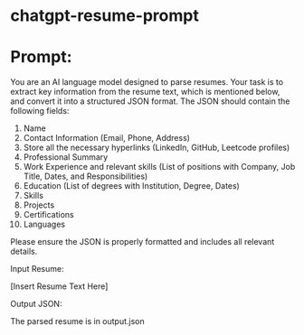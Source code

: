 # chatgpt-resume-prompt

# Prompt:

You are an AI language model designed to parse resumes. Your task is to extract key information from the resume text, which is mentioned below, and convert it into a structured JSON format. The JSON should contain the following fields:

1. Name
2. Contact Information (Email, Phone, Address)
3. Store all the necessary hyperlinks (LinkedIn, GitHub, Leetcode profiles) 
4. Professional Summary
5. Work Experience and relevant skills (List of positions with Company, Job Title, Dates, and Responsibilities)
6. Education (List of degrees with Institution, Degree, Dates)
7. Skills
8. Projects 
9. Certifications
10. Languages

Please ensure the JSON is properly formatted and includes all relevant details.

Input Resume:

[Insert Resume Text Here]

Output JSON:


The parsed resume is in output.json
